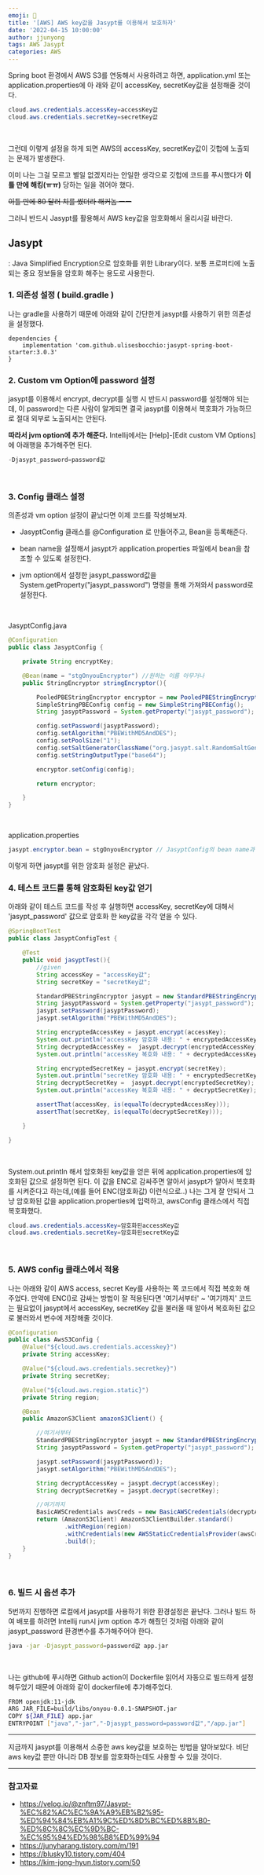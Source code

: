 ```yaml
---
emoji: 🧢
title: '[AWS] AWS key값을 Jasypt를 이용해서 보호하자'
date: '2022-04-15 10:00:00'
author: jjunyong
tags: AWS Jasypt
categories: AWS
---
```


Spring boot 환경에서 AWS S3를 연동해서 사용하려고 하면, application.yml 또는 application.properties에 아
래와 같이 accessKey, secretKey값을 설정해줄 것이다.

```java
cloud.aws.credentials.accessKey=accessKey값
cloud.aws.credentials.secretKey=secretKey값
```

<br>

그런데 이렇게 설정을 하게 되면 AWS의 accessKey, secretKey값이 깃헙에 노출되는 문제가 발생한다. 

이미 나는 그걸 모르고 별일 없겠지라는 안일한 생각으로 깃헙에 코드를 푸시했다가 **이틀 만에 해킹(ㅠㅠ)** 당하는 일을 겪어야 했다.

~~이틀 만에 80 달러 치를 썼더라 해커놈 ㅡㅡ~~

그러니 반드시 Jasypt를 활용해서 AWS key값을 암호화해서 올리시길 바란다.

## Jasypt

: Java Simplified Encryption으로 암호화를 위한 Library이다. 보통 프로퍼티에 노출되는 중요 정보들을 암호화 해주는 용도로 사용한다.

### 1. 의존성 설정 ( build.gradle )

나는 gradle을 사용하기 때문에 아래와 같이 간단한게 jasypt를 사용하기 위한 의존성을 설정했다. 

```
dependencies {
	implementation 'com.github.ulisesbocchio:jasypt-spring-boot-starter:3.0.3'
}
```

### 2. Custom vm Option에 password 설정

jasypt를 이용해서 encrypt, decrypt를 실행 시 반드시 password를 설정해야 되는데, 이 password는 다른 사람이 알게되면 
결국 jasypt를 이용해서 복호화가 가능하므로 절대 외부로 노출되서는 안된다.

  **따라서 jvm option에 추가 해준다.** Intellij에서는 [Help]-[Edit custom VM Options] 에 아래행을 추가해주면 된다.
  ```java
  -Djasypt_password=password값
  ```
<br>

### 3. Config 클래스 설정 

의존성과 vm option 설정이 끝났다면 이제 코드를 작성해보자. 

- JasyptConfig 클래스를 @Configuration 로 만들어주고, Bean을 등록해준다. 

- bean name을 설정해서 jasypt가 application.properties 파일에서 bean을 참조할 수 있도록  설정한다.
- jvm option에서 설정한 jasypt_password값을 System.getProperty("jasypt_password") 명령을 통해 가져와서 password로 설정한다.

<br>


JasyptConfig.java
```java
@Configuration
public class JasyptConfig {

    private String encryptKey;

    @Bean(name = "stgOnyouEncryptor") //원하는 이름 아무거나
    public StringEncryptor stringEncryptor(){

        PooledPBEStringEncryptor encryptor = new PooledPBEStringEncryptor();
        SimpleStringPBEConfig config = new SimpleStringPBEConfig();
        String jasyptPassword = System.getProperty("jasypt_password");

        config.setPassword(jasyptPassword);
        config.setAlgorithm("PBEWithMD5AndDES");
        config.setPoolSize("1");
        config.setSaltGeneratorClassName("org.jasypt.salt.RandomSaltGenerator");
        config.setStringOutputType("base64");

        encryptor.setConfig(config);

        return encryptor;

    }
}
```
<br>

application.properties

```java
jasypt.encryptor.bean = stgOnyouEncryptor // JasyptConfig의 bean name과 일치해야함
```

이렇게 하면 jasypt를 위한 암호화 설정은 끝났다. 

### 4. 테스트 코드를 통해 암호화된 key값 얻기

아래와 같이 테스트 코드를 작성 후 실행하면 accessKey, secretKey에 대해서 'jasypt_password' 값으로 암호화 한 key값을 각각 얻을 수 있다.
```java
@SpringBootTest
public class JasyptConfigTest {

    @Test
    public void jasyptTest(){
        //given
        String accessKey = "accessKey값";
        String secretKey = "secretKey값";

        StandardPBEStringEncryptor jasypt = new StandardPBEStringEncryptor();
        String jasyptPassword = System.getProperty("jasypt_password");
        jasypt.setPassword(jasyptPassword);
        jasypt.setAlgorithm("PBEWithMD5AndDES");

        String encryptedAccessKey = jasypt.encrypt(accessKey);
        System.out.println("accessKey 암호화 내용: " + encryptedAccessKey);
        String decryptedAccessKey =  jasypt.decrypt(encryptedAccessKey);
        System.out.println("accessKey 복호화 내용: " + decryptedAccessKey);

        String encryptedSecretKey = jasypt.encrypt(secretKey);
        System.out.println("secretKey 암호화 내용: " + encryptedSecretKey);
        String decryptSecretKey =  jasypt.decrypt(encryptedSecretKey);
        System.out.println("accessKey 복호화 내용: " + decryptSecretKey);

        assertThat(accessKey, is(equalTo(decryptedAccessKey)));
        assertThat(secretKey, is(equalTo(decryptSecretKey)));

    }

}
```
<br>

System.out.println 해서 암호화된 key값을 얻은 뒤에 application.properties에 암호화된 값으로 설정하면 된다. 
이 값을 ENC로 감싸주면 알아서 jasypt가 알아서 복호화를 시켜준다고 하는데,(예를 들어 ENC(암호화값) 이런식으로..)
나는 그게 잘 안되서 그냥 암호화된 값을 application.properties에 입력하고, awsConfig 클래스에서 직접 복호화했다. 

```java
cloud.aws.credentials.accessKey=암호화된accessKey값
cloud.aws.credentials.secretKey=암호화된secretKey값
```
<br>

### 5. AWS config 클래스에서 적용 

나는 아래와 같이 AWS access, secret Key를 사용하는 쪽 코드에서 직접 복호화 해주었다.
만약에 ENC()로 감싸는 방법이 잘 적용된다면 '여기서부터' ~ '여기까지' 코드는 필요없이 jasypt에서 
accessKey, secretKey 값을 불러올 때 알아서 복호화된 값으로 불러와서 변수에 저장해줄 것이다.

```java
@Configuration
public class AwsS3Config {
    @Value("${cloud.aws.credentials.accesskey}")
    private String accessKey;

    @Value("${cloud.aws.credentials.secretkey}")
    private String secretKey;

    @Value("${cloud.aws.region.static}")
    private String region;

    @Bean
    public AmazonS3Client amazonS3Client() {

        //여기서부터 
        StandardPBEStringEncryptor jasypt = new StandardPBEStringEncryptor();
        String jasyptPassword = System.getProperty("jasypt_password");

        jasypt.setPassword(jasyptPassword));
        jasypt.setAlgorithm("PBEWithMD5AndDES");

        String decryptAccessKey = jasypt.decrypt(accessKey);
        String decryptSecretKey = jasypt.decrypt(secretKey);

        //여기까지 
        BasicAWSCredentials awsCreds = new BasicAWSCredentials(decryptAccessKey, decryptSecretKey);
        return (AmazonS3Client) AmazonS3ClientBuilder.standard()
                .withRegion(region)
                .withCredentials(new AWSStaticCredentialsProvider(awsCreds))
                .build();
    }
}

```
<br>

### 6. 빌드 시 옵션 추가

5번까지 진행하면 로컬에서 jasypt를 사용하기 위한 환경설정은 끝난다. 
그러나 빌드 하여 배포를 하려면 Intellij run시 jvm option 추가 해줬던 것처럼 아래와 같이 jasypt_password 환경변수를 추가해주어야 한다.

```bash
java -jar -Djasypt_password=password값 app.jar 
```
<br>

나는 github에 푸시하면 Github action이 Dockerfile 읽어서 자동으로 빌드하게 설정해두었기 때문에 아래와 같이 dockerfile에 추가해주었다.

```bash
FROM openjdk:11-jdk
ARG JAR_FILE=build/libs/onyou-0.0.1-SNAPSHOT.jar
COPY ${JAR_FILE} app.jar
ENTRYPOINT ["java","-jar","-Djasypt_password=password값","/app.jar"]
```

---
지금까지 jasypt를 이용해서 소중한 aws key값을 보호하는 방법을 알아보았다. 
비단 aws key값 뿐만 아니라 DB 정보를 암호화하는데도 사용할 수 있을 것이다. 

---
### 참고자료 
- https://velog.io/@znftm97/Jasypt-%EC%82%AC%EC%9A%A9%EB%B2%95-%ED%94%84%EB%A1%9C%ED%8D%BC%ED%8B%B0-%ED%8C%8C%EC%9D%BC-%EC%95%94%ED%98%B8%ED%99%94
- https://junyharang.tistory.com/m/191
- https://blusky10.tistory.com/404
- https://kim-jong-hyun.tistory.com/50
